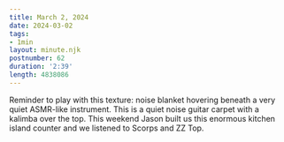 ```yaml
---
title: March 2, 2024
date: 2024-03-02
tags:
- 1min
layout: minute.njk
postnumber: 62
duration: '2:39'
length: 4838086
---
```

Reminder to play with this texture: noise blanket hovering beneath a very quiet ASMR-like instrument. This is a quiet noise guitar carpet with a kalimba over the top.  This weekend Jason built us this enormous kitchen island counter and we listened to Scorps and ZZ Top.